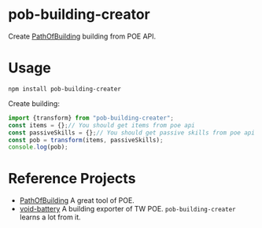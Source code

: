 # pob-building-creator
Create [PathOfBuilding](https://github.com/PathOfBuildingCommunity/PathOfBuilding) building from POE API.

# Usage
```
npm install pob-building-creater
```
Create building:
```ts
import {transform} from "pob-building-creater";
const items = {};// You should get items from poe api
const passiveSkills = {};// You should get passive skills from poe api
const pob = transform(items, passiveSkills);
console.log(pob);
```

# Reference Projects

- [PathOfBuilding](https://github.com/PathOfBuildingCommunity/PathOfBuilding) A great tool of POE.
- [void-battery](https://github.com/afq984/void-battery) A building exporter of TW POE. `pob-building-creater` learns a lot from it.